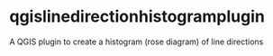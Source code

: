 # qgislinedirectionhistogramplugin
A QGIS plugin to create a histogram (rose diagram) of line directions
